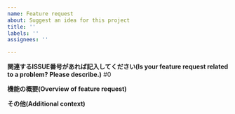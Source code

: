 ```yaml
---
name: Feature request
about: Suggest an idea for this project
title: ''
labels: ''
assignees: ''

---
```


**関連するISSUE番号があれば記入してください(Is your feature request related to a problem? Please describe.)**
#0

**機能の概要(Overview of feature request)**

**その他(Additional context)**

